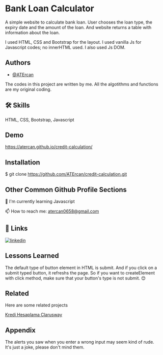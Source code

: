 
# Bank Loan Calculator

A simple website to calculate bank loan. User chooses the loan type, the expiry date and the amount of the loan. And website returns a table with information about the loan.

I used HTML, CSS and Bootstrap for the layout. 
I used vanilla Js for Javascript codes; no innerHTML used.
I also used Js DOM. 


## Authors

- [@ATErcan](https://github.com/ATErcan)

The codes in this project are written by me. All the algotithms and functions are my original coding.




## 🛠 Skills
HTML, CSS, Bootstrap, Javascript


## Demo

https://atercan.github.io/credit-calculation/
## Installation

$ git clone https://github.com/ATErcan/credit-calculation.git
    
## Other Common Github Profile Sections
🧠 I'm currently learning Javascript

📫 How to reach me: atercan0658@gmail.com



## 🔗 Links
[![linkedin](https://img.shields.io/badge/linkedin-0A66C2?style=for-the-badge&logo=linkedin&logoColor=white)](https://www.linkedin.com/in/ahmet-talha-ercan-20557824a/)


## Lessons Learned

The default type of button element in HTML is submit. And if you click on a submit typed button, it refreshs the page. So if you want to createElement with click method, make sure that your button's type is not submit. 😊

## Related

Here are some related projects

[Kredi Hesaplama Clarusway](https://kredi-hesapla.netlify.app)


## Appendix

The alerts you saw when you enter a wrong input may seem kind of rude. It's just a joke, please don't mind them.